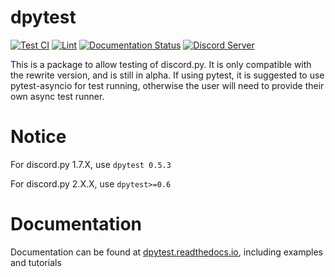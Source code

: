 # dpytest

[![Test CI](https://github.com/CraftSpider/dpytest/actions/workflows/test-ci.yml/badge.svg)](https://github.com/CraftSpider/dpytest/actions/workflows/test-ci.yml)
[![Lint](https://github.com/CraftSpider/dpytest/actions/workflows/lint-ci.yml/badge.svg)](https://github.com/CraftSpider/dpytest/actions/workflows/lint-ci.yml)
[![Documentation Status](https://readthedocs.org/projects/dpytest/badge/?version=latest)](https://dpytest.readthedocs.io/en/latest/?badge=latest)
[![Discord Server](https://img.shields.io/discord/523301176309972993.svg?label=Support%20Discord)](https://discord.gg/aNe8DqAuxd)


This is a package to allow testing of discord.py.
It is only compatible with the rewrite version, and is still in alpha.
If using pytest, it is suggested to use pytest-asyncio for test running, otherwise the user will need
to provide their own async test runner.

# Notice

For discord.py 1.7.X, use `dpytest 0.5.3`

For discord.py 2.X.X, use `dpytest>=0.6`

# Documentation

Documentation can be found at [dpytest.readthedocs.io](https://dpytest.readthedocs.io/en/latest/), including examples and tutorials
